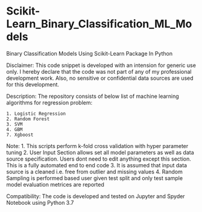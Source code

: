 # Scikit-Learn_Binary_Classification_ML_Models
Binary Classification Models Using Scikit-Learn Package In Python

Disclaimer: This code snippet is developed with an intension for generic use only. I hereby declare that the code was not part of any of my professional development work. Also, no sensitive or confidential data sources are used for this development.

Description: The repository consists of below list of machine learning algorithms for regression problem:

	1. Logistic Regression
	2. Random Forest
	3. SVM
	4. GBM
	7. Xgboost

Note:
	1. This scripts perform k-fold cross validation with hyper parameter tuning
	2. User Input Section allows set all model parameters as well as data source specification. Users dont need to edit anything except 	     this section. This is a fully automated end to end code
	3. It is assumed that input data source is a cleaned i.e. free from outlier and missing values
	4. Random Sampling is performed based user given test split and only test sample model evaluation metrices are reported

Compatibility: The code is developed and tested on Jupyter and Spyder Notebook using Python 3.7
